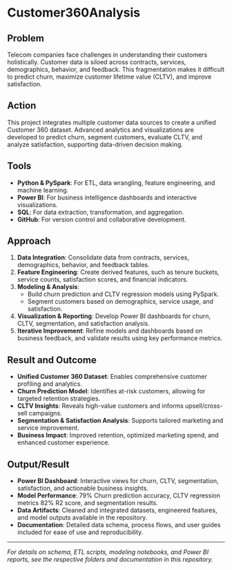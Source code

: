 # Customer360Analysis

## Problem
Telecom companies face challenges in understanding their customers holistically. Customer data is siloed across contracts, services, demographics, behavior, and feedback. This fragmentation makes it difficult to predict churn, maximize customer lifetime value (CLTV), and improve satisfaction.

## Action
This project integrates multiple customer data sources to create a unified Customer 360 dataset. Advanced analytics and visualizations are developed to predict churn, segment customers, evaluate CLTV, and analyze satisfaction, supporting data-driven decision making.

## Tools
- **Python & PySpark**: For ETL, data wrangling, feature engineering, and machine learning.
- **Power BI**: For business intelligence dashboards and interactive visualizations.
- **SQL**: For data extraction, transformation, and aggregation.
- **GitHub**: For version control and collaborative development.

## Approach
1. **Data Integration**: Consolidate data from contracts, services, demographics, behavior, and feedback tables.
2. **Feature Engineering**: Create derived features, such as tenure buckets, service counts, satisfaction scores, and financial indicators.
3. **Modeling & Analysis**:
   - Build churn prediction and CLTV regression models using PySpark.
   - Segment customers based on demographics, service usage, and satisfaction.
4. **Visualization & Reporting**: Develop Power BI dashboards for churn, CLTV, segmentation, and satisfaction analysis.
5. **Iterative Improvement**: Refine models and dashboards based on business feedback, and validate results using key performance metrics.

## Result and Outcome
- **Unified Customer 360 Dataset**: Enables comprehensive customer profiling and analytics.
- **Churn Prediction Model**: Identifies at-risk customers, allowing for targeted retention strategies.
- **CLTV Insights**: Reveals high-value customers and informs upsell/cross-sell campaigns.
- **Segmentation & Satisfaction Analysis**: Supports tailored marketing and service improvement.
- **Business Impact**: Improved retention, optimized marketing spend, and enhanced customer experience.

## Output/Result
- **Power BI Dashboard**: Interactive views for churn, CLTV, segmentation, satisfaction, and actionable business insights.
- **Model Performance**: 79% Churn prediction accuracy, CLTV regression metrics 82% R2 score, and segmentation results.
- **Data Artifacts**: Cleaned and integrated datasets, engineered features, and model outputs available in the repository.
- **Documentation**: Detailed data schema, process flows, and user guides included for ease of use and reproducibility.

---

_For details on schema, ETL scripts, modeling notebooks, and Power BI reports, see the respective folders and documentation in this repository._
